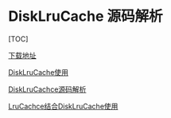 DiskLruCache 源码解析
==

[TOC]

[下载地址](https://developer.android.com/samples/DisplayingBitmaps/src/com.example.android.displayingbitmaps/util/DiskLruCache.html)

[DiskLruCache使用](http://blog.csdn.net/guolin_blog/article/details/28863651)

[DiskLruCachce源码解析](http://blog.csdn.net/lmj623565791/article/details/47251585)

[LruCachce结合DiskLruCache使用](http://blog.csdn.net/guolin_blog/article/details/34093441)

